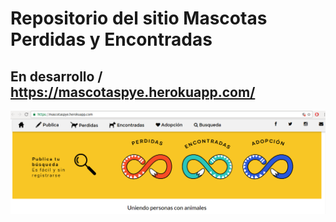 # Repositorio del sitio Mascotas Perdidas y Encontradas
## En desarrollo / https://mascotaspye.herokuapp.com/ #

![Vista previa](https://raw.githubusercontent.com/hernanofx/mascotas/master/public/imagenes/captura.png)
